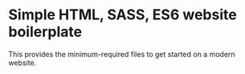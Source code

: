 # Simple HTML, SASS, ES6 website boilerplate

This provides the minimum-required files to get started on a modern website.
